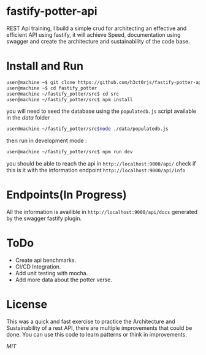 # fastify-potter-api
REST Api training, I build a simple crud for architecting an effective and efficient API using fastify, it will achieve  Speed,  documentation using swagger and create the architecture and sustainability of the code base.

# Install and Run

```sh
user@machine ~$ git clone https://github.com/h3ct0rjs/fastify-potter-api fastify_potter
user@machine ~$ cd fastify_potter
user@machine ~/fastify_potter/src$ cd src
user@machine ~/fastify_potter/src$ npm install 
```

you will need to seed the database using the `populatedb.js` script available in the _data_ folder

```sh 
user@machine ~/fastify_potter/src$node ./data/populatedb.js
```

then run in development mode :
```sh
user@machine ~/fastify_potter/src$ npm run dev 
```

you should be able to reach the api in `http://localhost:9000/api/` check if this is it with the information 
endpoint `http://localhost:9000/api/info` 

# Endpoints(In Progress)

All the information is availible in `http://localhost:9000/api/docs` generated by the 
swagger fastify plugin. 


# ToDo 

* Create api benchmarks.
* CI/CD Integration.
* Add unit testing with mocha.
* Add more data about the potter verse.

# License 

This was a quick and fast exercise to practice the Architecture and Sustainability of a rest API, 
there are multiple improvements that could be done. You can use this code to learn patterns or think in 
improvements.

*_MIT_*
